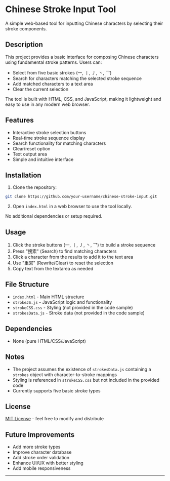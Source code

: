 # Chinese Stroke Input Tool

A simple web-based tool for inputting Chinese characters by selecting their stroke components.

## Description

This project provides a basic interface for composing Chinese characters using fundamental stroke patterns. Users can:
- Select from five basic strokes (一, 丨, 丿, 丶, 乛)
- Search for characters matching the selected stroke sequence
- Add matched characters to a text area
- Clear the current selection

The tool is built with HTML, CSS, and JavaScript, making it lightweight and easy to use in any modern web browser.

## Features

- Interactive stroke selection buttons
- Real-time stroke sequence display
- Search functionality for matching characters
- Clear/reset option
- Text output area
- Simple and intuitive interface

## Installation

1. Clone the repository:
```bash
git clone https://github.com/your-username/chinese-stroke-input.git
```

2. Open `index.html` in a web browser to use the tool locally.

No additional dependencies or setup required.

## Usage

1. Click the stroke buttons (一, 丨, 丿, 丶, 乛) to build a stroke sequence
2. Press "搜索" (Search) to find matching characters
3. Click a character from the results to add it to the text area
4. Use "重寫" (Rewrite/Clear) to reset the selection
5. Copy text from the textarea as needed

## File Structure

- `index.html` - Main HTML structure
- `strokeJS.js` - JavaScript logic and functionality
- `strokeCSS.css` - Styling (not provided in the code sample)
- `strokesData.js` - Stroke data (not provided in the code sample)

## Dependencies

- None (pure HTML/CSS/JavaScript)

## Notes

- The project assumes the existence of `strokesData.js` containing a `strokes` object with character-to-stroke mappings
- Styling is referenced in `strokeCSS.css` but not included in the provided code
- Currently supports five basic stroke types

## License

[MIT License](LICENSE) - feel free to modify and distribute

## Future Improvements

- Add more stroke types
- Improve character database
- Add stroke order validation
- Enhance UI/UX with better styling
- Add mobile responsiveness

---
